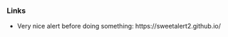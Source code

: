 <div>
    <h3>Links </h3>
    <ul>
        <li>Very nice alert before doing something:   https://sweetalert2.github.io/</li>
    </ul>
</div>
